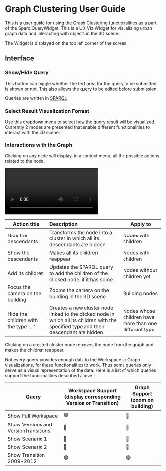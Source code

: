 # Graph Clustering User Guide
This is a user guide for using the Graph Clustering functionalities as a part of the SparqlQueryWidget. This is a UD-Viz Widget for visualizing urban graph data and interacting with objects in the 3D scene.

The Widget is displayed on the top left corner of the screen.

## Interface

### Show/Hide Query
This button can toggle whether the text area for the query to be submitted is shown or not. This also allows the query to be edited before submission.

Queries are written in [SPARQL](https://www.w3.org/TR/sparql11-query/)

### Select Result Visualization Format
Use this dropdown menu to select how the query result will be visualized. Currently 2 modes are presented that enable different functionalities to interact with the 3D scene:

### Interactions with the Graph
Clicking on any node will display, in a context menu, all the possible actions related to the node.

![image](images/context-menu.mp4)

| Action title                          | Description                                                                                                                             | Apply to                                               |
| ------------------------------------- |:--------------------------------------------------------------------------------------------------------------------------------------- | ------------------------------------------------------ |
| Hide the descendants                  | Transforms the node into a cluster in which all its descendants are hidden                                                              | Nodes with children                                    |
| Show the descendants                  | Makes all its children reappear                                                                                                         | Nodes with children                                    |
| Add its children                      | Updates the SPARQL query to add the children of the clicked node, if it has some                                                        | Nodes without children yet                             |
| Focus the camera on the building      | Zooms the camera on the building in the 3D scene                                                                                        | Building nodes                                         |
| Hide the children with the type '...' | Creates a new cluster node linked to the clicked node in which all its children with the specified type and their descendant are hidden | Nodes whose children have more than one different type | 

Clicking on a created cluster node removes the node from the graph and makes the children reappear.


Not every query provides enough data to the Workspace or Graph visualizations, for these functionalities to work. Thus some queries only serve as a visual representation of the data. Here is a list of which queries support the funcionalities described above :

| Query                                | Workspace Support (display corresponding Version or Transition) | Graph Support (zoom on building) |
| ------------------------------------ | --------------------------------------------------------------- | -------------------------------- |
| Show Full Workspace                  | 🟢                                                              | 🔴                                |
| Show Versions and VersionTransitions | 🔴                                                              | 🔴                                |
| Show Scenario 1                      | 🔴                                                               | 🔴                                |
| Show Scenario 2                      | 🔴                                                               | 🔴                                |
| Show Transition 2009-2012            | 🟢                                                               | 🟢                                |
